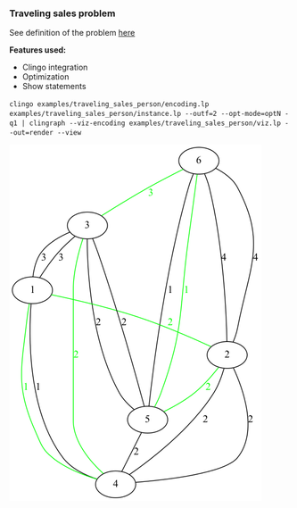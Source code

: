 ### Traveling sales problem

See definition of the problem [here](https://en.wikipedia.org/wiki/Travelling_salesman_problem)

**Features used:**
- Clingo integration
- Optimization
- Show statements


`clingo examples/traveling_sales_person/encoding.lp examples/traveling_sales_person/instance.lp --outf=2 --opt-mode=optN -q1 | clingraph --viz-encoding examples/traveling_sales_person/viz.lp --out=render --view`

![](default.png)
